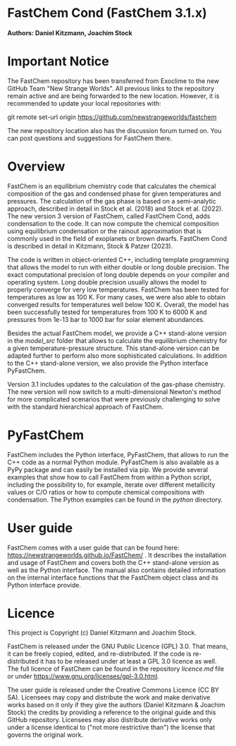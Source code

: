 # FastChem Cond (FastChem 3.1.x) #
#### Authors: Daniel Kitzmann, Joachim Stock ####

# Important Notice #

The FastChem repository has been transferred from Exoclime to the new GitHub Team "New Strange Worlds". All previous links to the repository remain active and are being forwarded to the new location. However, it is recommended to update your local repositories with:

git remote set-url origin https://github.com/newstrangeworlds/fastchem

The new repository location also has the discussion forum turned on. You can post questions and suggestions for FastChem there.


# Overview #

FastChem is an equilibrium chemistry code that calculates the chemical composition of the gas and condensed phase for given temperatures and pressures. The calculation of the gas phase is based on a semi-analytic approach, described in detail in Stock et al. (2018) and Stock et al. (2022). The new version 3 version of FastChem, called FastChem Cond, adds condensation to the code. It can now compute the chemical composition using equilibrium condensation or the rainout approximation that is commonly used in the field of exoplanets or brown dwarfs. FastChem Cond is described in detail in Kitzmann, Stock & Patzer (2023).

The code is written in object-oriented C++, including template programming that allows the model to run with either double or long double precision. The exact computational precision of long double depends on your compiler and operating system. Long double precision usually allows the model to properly converge for very low temperatures. FastChem has been tested for temperatures as low as 100 K. For many cases, we were also able to obtain converged results for temperatures well below 100 K. Overall, the model has been successfully tested for temperatures from 100 K to 6000 K and pressures from 1e-13 bar to 1000 bar for solar element abundances.

Besides the actual FastChem model, we provide a C++ stand-alone version in the *model_src* folder that allows to calculate the equilibrium chemistry for a given temperature-pressure structure. This stand-alone version can be adapted further to perform also more sophisticated calculations. In addition to the C++ stand-alone version, we also provide the Python interface PyFastChem.

Version 3.1 includes updates to the calculation of the gas-phase chemistry. The new version will now switch to a multi-dimensional Newton's method for more complicated scenarios that were previously challenging to solve with the standard hierarchical approach of FastChem.


# PyFastChem #

FastChem includes the Python interface, PyFastChem, that allows to run the C++ code as a normal Python module. PyFastChem is also available as a PyPy package and can easily be installed via pip. We provide several examples that show how to call FastChem from within a Python script, including the possibility to, for example, iterate over different metallicity values or C/O ratios or how to compute chemical compositions with condensation. The Python examples can be found in the *python* directory.  


# User guide #

FastChem comes with a user guide that can be found here: https://newstrangeworlds.github.io/FastChem/ . It describes the installation and usage of FastChem and covers both the C++ stand-alone version as well as the Python interface. The manual also contains detailed information on the internal interface functions that the FastChem object class and its Python interface provide.


# Licence #

This project is Copyright (c) Daniel Kitzmann and Joachim Stock.

FastChem is released under the GNU Public Licence (GPL) 3.0. That means, it can be freely copied, edited, and re-distributed. If the code is re-distributed it has to be released under at least a GPL 3.0 licence as well. The full licence of FastChem can be found in the repository *licence.md* file or under https://www.gnu.org/licenses/gpl-3.0.html.

The user guide is released under the Creative Commons Licence (CC BY SA). Licensees may copy and distribute the work and make derivative works based on it only if they give the authors (Daniel Kitzmann & Joachim Stock) the credits by providing a reference to the original guide and this GitHub repository. Licensees may also distribute derivative works only under a license identical to ("not more restrictive than") the license that governs the original work.

